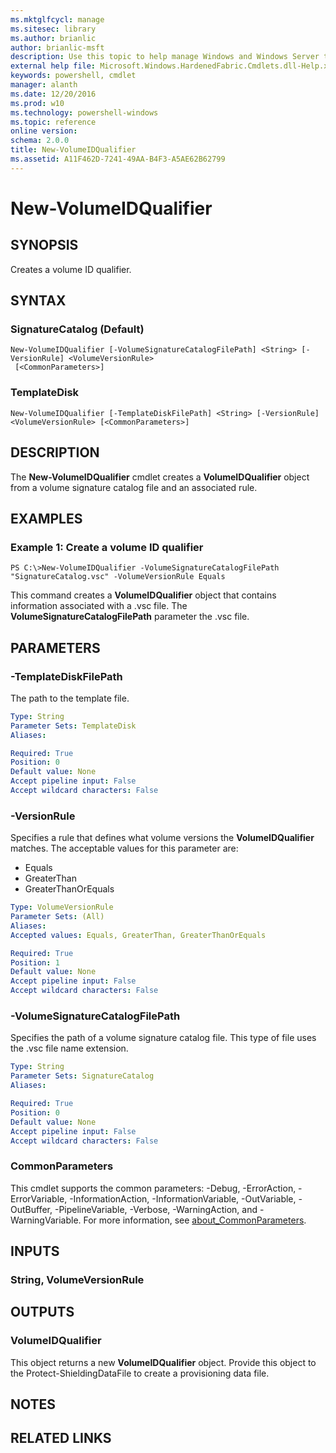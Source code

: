 ```yaml
---
ms.mktglfcycl: manage
ms.sitesec: library
ms.author: brianlic
author: brianlic-msft
description: Use this topic to help manage Windows and Windows Server technologies with Windows PowerShell.
external help file: Microsoft.Windows.HardenedFabric.Cmdlets.dll-Help.xml
keywords: powershell, cmdlet
manager: alanth
ms.date: 12/20/2016
ms.prod: w10
ms.technology: powershell-windows
ms.topic: reference
online version: 
schema: 2.0.0
title: New-VolumeIDQualifier
ms.assetid: A11F462D-7241-49AA-B4F3-A5AE62B62799
---
```


# New-VolumeIDQualifier

## SYNOPSIS
Creates a volume ID qualifier.

## SYNTAX

### SignatureCatalog (Default)
```
New-VolumeIDQualifier [-VolumeSignatureCatalogFilePath] <String> [-VersionRule] <VolumeVersionRule>
 [<CommonParameters>]
```

### TemplateDisk
```
New-VolumeIDQualifier [-TemplateDiskFilePath] <String> [-VersionRule] <VolumeVersionRule> [<CommonParameters>]
```

## DESCRIPTION
The **New-VolumeIDQualifier** cmdlet creates a **VolumeIDQualifier** object from a volume signature catalog file and an associated rule.

## EXAMPLES

### Example 1: Create a volume ID qualifier
```
PS C:\>New-VolumeIDQualifier -VolumeSignatureCatalogFilePath "SignatureCatalog.vsc" -VolumeVersionRule Equals
```

This command creates a **VolumeIDQualifier** object that contains information associated with a .vsc file.
The **VolumeSignatureCatalogFilePath** parameter the .vsc file.

## PARAMETERS

### -TemplateDiskFilePath
The path to the template file.

```yaml
Type: String
Parameter Sets: TemplateDisk
Aliases: 

Required: True
Position: 0
Default value: None
Accept pipeline input: False
Accept wildcard characters: False
```

### -VersionRule
Specifies a rule that defines what volume versions the **VolumeIDQualifier** matches.
The acceptable values for this parameter are:

- Equals
- GreaterThan
- GreaterThanOrEquals

```yaml
Type: VolumeVersionRule
Parameter Sets: (All)
Aliases: 
Accepted values: Equals, GreaterThan, GreaterThanOrEquals

Required: True
Position: 1
Default value: None
Accept pipeline input: False
Accept wildcard characters: False
```

### -VolumeSignatureCatalogFilePath
Specifies the path of a volume signature catalog file.
This type of file uses the .vsc file name extension.

```yaml
Type: String
Parameter Sets: SignatureCatalog
Aliases: 

Required: True
Position: 0
Default value: None
Accept pipeline input: False
Accept wildcard characters: False
```

### CommonParameters
This cmdlet supports the common parameters: -Debug, -ErrorAction, -ErrorVariable, -InformationAction, -InformationVariable, -OutVariable, -OutBuffer, -PipelineVariable, -Verbose, -WarningAction, and -WarningVariable. For more information, see [about_CommonParameters](http://go.microsoft.com/fwlink/?LinkID=113216).

## INPUTS

### String, VolumeVersionRule

## OUTPUTS

### VolumeIDQualifier
This object returns a new **VolumeIDQualifier** object.
Provide this object to the Protect-ShieldingDataFile to create a provisioning data file.

## NOTES

## RELATED LINKS


